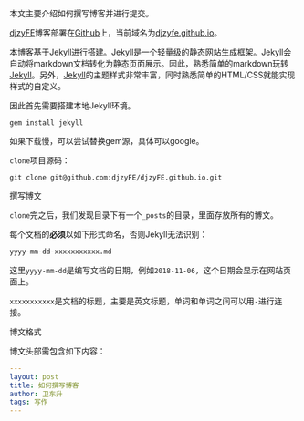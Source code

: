 本文主要介绍如何撰写博客并进行提交。

[djzyFE](https://github.com/djzyFE/djzyFE.github.io)博客部署在[Github](https://github.com)上，当前域名为[djzyfe.github.io](https://djzyfe.github.io)。



本博客基于[Jekyll](https://www.jekyll.com.cn)进行搭建。[Jekyll](https://www.jekyll.com.cn)是一个轻量级的静态网站生成框架。[Jekyll](https://www.jekyll.com.cn)会自动将markdown文档转化为静态页面展示。因此，熟悉简单的markdown玩转[Jekyll](https://www.jekyll.com.cn)。另外，[Jekyll](https://www.jekyll.com.cn)的主题样式非常丰富，同时熟悉简单的HTML/CSS就能实现样式的自定义。


因此首先需要搭建本地Jekyll环境。

```shell
gem install jekyll
```

如果下载慢，可以尝试替换gem源，具体可以google。



`clone`项目源码：

```shell
git clone git@github.com:djzyFE/djzyFE.github.io.git
```



撰写博文

`clone`完之后，我们发现目录下有一个`_posts`的目录，里面存放所有的博文。

每个文档的**必须**以如下形式命名，否则Jekyll无法识别：

```markdown
yyyy-mm-dd-xxxxxxxxxxx.md
```

这里`yyyy-mm-dd`是编写文档的日期，例如`2018-11-06`，这个日期会显示在网站页面上。

`xxxxxxxxxxx`是文档的标题，主要是英文标题，单词和单词之间可以用`-`进行连接。



博文格式

博文头部需包含如下内容：

```yaml
---
layout: post 
title: 如何撰写博客
author: 卫东升
tags: 写作
---
```

